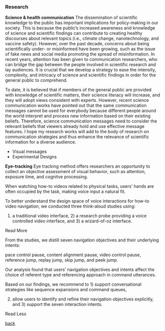 

<script src="/node_modules/readmore-js/readmore.min.js"></script>


### Research 

**Science & health communication**
The dissemination of scientific knowledge to the public has important implications for policy-making in our society. This is because the public’s increased awareness and knowledge of science and scientific findings can contribute to creating healthy discourses about relevant topics (i.e., climate change, nanotechnology, and vaccine safety). However, over the past decade, concerns about being scientifically under- or misinformed have been growing, such as the issue of fake news and social media promoting the spread of misinformation. In recent years, attention has been given to communication researchers, who can bridge the gap between the people involved in scientific research and lay audiences. It is crucial that we develop a strategy to ease the intensity, complexity, and intricacy of science and scientific findings in order for the general public to comprehend.

To date, it is believed that if members of the general public are provided with knowledge of scientific matters, their science literacy will increase, and they will adopt views consistent with experts. However, recent science communication works have pointed out that the same communication messages cannot be used for everybody because different people around the world interpret and process new information based on their existing beliefs. Therefore, science communication messages need to consider the relevant beliefs that viewers already hold and use effective message features. I hope my research works will add to the body of research on communication strategies and thus enhance the relevance of scientific information for a diverse audience.

* Visual messages 
* Experimental Designs 

**Eye-tracking**
Eye tracking method offers researchers an opportunity to collect an objective assessment of visual behavior, such as attention, exposure time, and cognitve processing. 



When watching how-to videos related to physical tasks, users’ hands are often occupied by the task, making voice input a natural fit. 

To better understand the design space of voice interactions for how-to video navigation, we conducted three think-aloud studies using: 

1) a traditional video interface, 2) a research probe providing a voice controlled video interface, and 3) a wizard-of-oz interface. 

<span class="morebutton" id="article3"> Read More </span> 

<span class="readmore" id="article3_content"> 

<!-- rest of what to show on "more" --> 

From the studies, we distill seven navigation objectives and their underlying intents: 

pace control pause, content alignment pause, video control pause, reference jump, replay jump, skip jump, and peek jump. 

Our analysis found that users’ navigation objectives and intents affect the choice of referent type and referencing approach in command utterances. 

Based on our findings, we recommend to 1) support conversational strategies like sequence expansions and command queues, 

2) allow users to identify and refine their navigation objectives explicitly, and 3) support the seven interaction intents.</span> 

<span class="lessbutton" id="article3_less"> Read Less </span> 

</div> 



[back](./)
